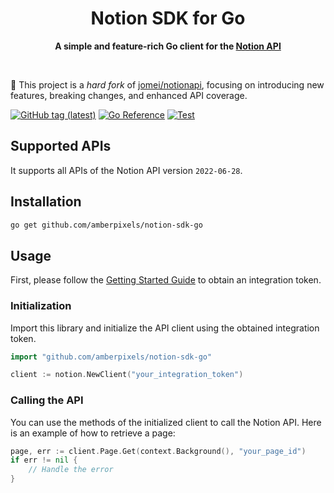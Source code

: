 <div align="center">
    <h1>Notion SDK for Go</h1>
    <p>
        <b>A simple and feature-rich Go client for the <a href="https://developers.notion.com">Notion API</a></b>
    </p>
    <br>
</div>

👋 This project is a *hard fork* of [jomei/notionapi](https://github.com/jomei/notionapi),
focusing on introducing new features, breaking changes, and enhanced API coverage.

[![GitHub tag (latest)](https://img.shields.io/github/v/tag/amberpixels/notion-sdk-go?label=go%20module)](https://github.com/amberpixels/notion-sdk-go/tags)
[![Go Reference](https://pkg.go.dev/badge/github.com/amberpixels/notion-sdk-go.svg)](https://pkg.go.dev/github.com/amberpixels/notion-sdk-go)
[![Test](https://github.com/amberpixels/notion-sdk-go/actions/workflows/test.yml/badge.svg)](https://github.com/amberpixels/notion-sdk-go/actions/workflows/test.yml)

## Supported APIs

It supports all APIs of the Notion API version `2022-06-28`.

## Installation

```bash
go get github.com/amberpixels/notion-sdk-go
```

## Usage

First, please follow the [Getting Started Guide](https://developers.notion.com/docs/getting-started) to obtain an integration token.

### Initialization

Import this library and initialize the API client using the obtained integration token.

```go
import "github.com/amberpixels/notion-sdk-go"

client := notion.NewClient("your_integration_token")
```

### Calling the API

You can use the methods of the initialized client to call the Notion API. Here is an example of how to retrieve a page:

```go
page, err := client.Page.Get(context.Background(), "your_page_id")
if err != nil {
    // Handle the error
}
```
